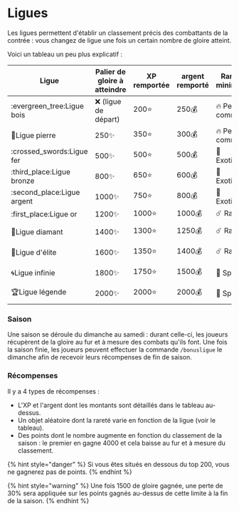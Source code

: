 # Ligues

Les ligues permettent d'établir un classement précis des combattants de la contrée : vous changez de ligue une fois un certain nombre de gloire atteint.&#x20;

Voici un tableau un peu plus explicatif :&#x20;

| Ligue                       | Palier de gloire à atteindre | XP remportée | argent remporté | Rareté minimum     | Rareté maximum     |
| --------------------------- | ---------------------------- | ------------ | --------------- | ------------------ | ------------------ |
| :evergreen\_tree:Ligue bois | :x: (ligue de départ)        | 200:star:    | 250:moneybag:   | :fire: Peu commun  | :trident: Exotique |
| :moyai:Ligue pierre         | 250:sparkles:                | 350:star:    | 300:moneybag:   | :fire: Peu commun  | :comet: Rare       |
| :crossed\_swords:Ligue fer  | 500:sparkles:                | 500:star:    | 500:moneybag:   | :trident: Exotique | :comet: Rare       |
| :third\_place:Ligue bronze  | 800:sparkles:                | 650:star:    | 600:moneybag:   | :trident: Exotique | :stars: Spécial    |
| :second\_place:Ligue argent | 1000:sparkles:               | 750:star:    | 800:moneybag:   | :trident: Exotique | :star: Epique      |
| :first\_place:Ligue or      | 1200:sparkles:               | 1000:star:   | 1000:moneybag:  | :comet: Rare       | :star: Epique      |
| :gem:Ligue diamant          | 1400:sparkles:               | 1300:star:   | 1250:moneybag:  | :comet: Rare       | :star2: Légendaire |
| :100:Ligue d'élite          | 1600:sparkles:               | 1350:star:   | 1400:moneybag:  | :comet: Rare       | :gem: Mythique     |
| :cyclone:Ligue infinie      | 1800:sparkles:               | 1750:star:   | 1500:moneybag:  | :stars: Spécial    | :gem: Mythique     |
| :trophy:Ligue légende       | 2000:sparkles:               | 2000:star:   | 2000:moneybag:  | :stars: Spécial    | :gem: Mythique     |

### Saison

Une saison se déroule du dimanche au samedi : durant celle-ci, les joueurs récupèrent de la gloire au fur et à mesure des combats qu'ils font. Une fois la saison finie, les joueurs peuvent effectuer la commande `/bonusligue` le dimanche afin de recevoir leurs récompenses de fin de saison.

### Récompenses

Il y a 4 types de récompenses :&#x20;

* L'XP et l'argent dont les montants sont détaillés dans le tableau au-dessus.
* Un objet aléatoire dont la rareté varie en fonction de la ligue (voir le tableau).
* Des points dont le nombre augmente en fonction du classement de la saison : le premier en gagne 4000 et cela baisse au fur et à mesure du classement.

{% hint style="danger" %}
Si vous êtes situés en dessous du top 200, vous ne gagnerez pas de points.
{% endhint %}

{% hint style="warning" %}
Une fois 1500 de gloire gagnée, une perte de 30% sera appliquée sur les points gagnés au-dessus de cette limite à la fin de la saison.
{% endhint %}

